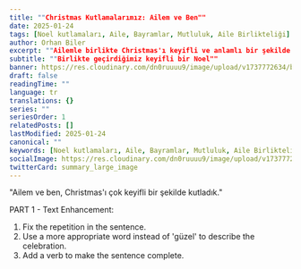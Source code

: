 ```yaml
---
title: ""Christmas Kutlamalarımız: Ailem ve Ben""
date: 2025-01-24
tags: [Noel kutlamaları, Aile, Bayramlar, Mutluluk, Aile Birlikteliği]
author: Orhan Biler
excerpt: ""Ailemle birlikte Christmas'ı keyifli ve anlamlı bir şekilde kutladık.""
subtitle: ""Birlikte geçirdiğimiz keyifli bir Noel""
banner: https://res.cloudinary.com/dn0ruuuu9/image/upload/v1737772634/blog-images/my-family-and-20250124-213017.png
draft: false
readingTime: ""
language: tr
translations: {}
series: ""
seriesOrder: 1
relatedPosts: []
lastModified: 2025-01-24
canonical: ""
keywords: [Noel kutlamaları, Aile, Bayramlar, Mutluluk, Aile Birlikteliği]
socialImage: https://res.cloudinary.com/dn0ruuuu9/image/upload/v1737772634/blog-images/my-family-and-20250124-213017.png
twitterCard: summary_large_image
---
```


"Ailem ve ben, Christmas'ı çok keyifli bir şekilde kutladık."

PART 1 - Text Enhancement:

1. Fix the repetition in the sentence.
2. Use a more appropriate word instead of 'güzel' to describe the celebration.
3. Add a verb to make the sentence complete.